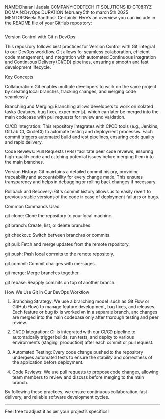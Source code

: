 NAME:Dharani Jadala
COMPANY:CODTECH IT SOLUTIONS
ID:CT08RYZ
DOMAIN:DevOps
DURATION:february 5th to march 5th 2025
MENTOR:Neela Santhosh
Certainly! Here’s an overview you can include in the README file of your GitHub repository:


---

Version Control with Git in DevOps

This repository follows best practices for Version Control with Git, integral to our DevOps workflow. Git allows for seamless collaboration, efficient code management, and integration with automated Continuous Integration and Continuous Delivery (CI/CD) pipelines, ensuring a smooth and fast development lifecycle.

Key Concepts

Collaboration: Git enables multiple developers to work on the same project by creating local branches, tracking changes, and merging code seamlessly.

Branching and Merging: Branching allows developers to work on isolated tasks (features, bug fixes, experiments), which can later be merged into the main codebase with pull requests for review and validation.

CI/CD Integration: This repository integrates with CI/CD tools (e.g., Jenkins, GitLab CI, CircleCI) to automate testing and deployment processes. Each commit triggers automated build and test pipelines, ensuring code quality and rapid delivery.

Code Reviews: Pull Requests (PRs) facilitate peer code reviews, ensuring high-quality code and catching potential issues before merging them into the main branches.

Version History: Git maintains a detailed commit history, providing traceability and accountability for every change made. This ensures transparency and helps in debugging or rolling back changes if necessary.

Rollback and Recovery: Git's commit history allows us to easily revert to previous stable versions of the code in case of deployment failures or bugs.


Common Commands Used

git clone: Clone the repository to your local machine.

git branch: Create, list, or delete branches.

git checkout: Switch between branches or commits.

git pull: Fetch and merge updates from the remote repository.

git push: Push local commits to the remote repository.

git commit: Commit changes with messages.

git merge: Merge branches together.

git rebase: Reapply commits on top of another branch.


How We Use Git in Our DevOps Workflow

1. Branching Strategy: We use a branching model (such as Git Flow or GitHub Flow) to manage feature development, bug fixes, and releases. Each feature or bug fix is worked on in a separate branch, and changes are merged into the main codebase only after thorough testing and peer review.


2. CI/CD Integration: Git is integrated with our CI/CD pipeline to automatically trigger builds, run tests, and deploy to various environments (staging, production) after each commit or pull request.


3. Automated Testing: Every code change pushed to the repository undergoes automated tests to ensure the stability and correctness of the application before deployment.


4. Code Reviews: We use pull requests to propose code changes, allowing team members to review and discuss before merging to the main branch.



By following these practices, we ensure continuous collaboration, fast delivery, and reliable software development cycles.


---

Feel free to adjust it as per your project’s specifics!
